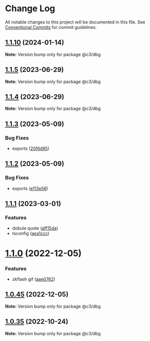 # Change Log

All notable changes to this project will be documented in this file. See [Conventional Commits](https://conventionalcommits.org) for commit guidelines.

## [1.1.10](https://github.com/che3vinci/c3/compare/@c3/dbg@1.1.5...@c3/dbg@1.1.10) (2024-01-14)

**Note:** Version bump only for package @c3/dbg

## [1.1.5](https://github.com/che3vinci/c3/compare/@c3/dbg@1.1.3...@c3/dbg@1.1.5) (2023-06-29)

**Note:** Version bump only for package @c3/dbg

## [1.1.4](https://github.com/che3vinci/c3/compare/@c3/dbg@1.1.3...@c3/dbg@1.1.4) (2023-06-29)

**Note:** Version bump only for package @c3/dbg

## [1.1.3](https://github.com/che3vinci/c3/compare/@c3/dbg@1.1.2...@c3/dbg@1.1.3) (2023-05-09)

### Bug Fixes

- exports ([20f6d95](https://github.com/che3vinci/c3/commit/20f6d95b2abde328befe989e49dc2889a2a8c2bf))

## [1.1.2](https://github.com/che3vinci/c3/compare/@c3/dbg@1.1.1...@c3/dbg@1.1.2) (2023-05-09)

### Bug Fixes

- exports ([e113e56](https://github.com/che3vinci/c3/commit/e113e56172b939439d4e073ae7e103bb1fa155d2))

## [1.1.1](https://github.com/che3vinci/c3/compare/@c3/dbg@1.1.0...@c3/dbg@1.1.1) (2023-03-01)

### Features

- dobule quote ([aff15da](https://github.com/che3vinci/c3/commit/aff15dae3f43ca86185abd8ec257aef68cf8d41b))
- tsconfig ([aea1ccc](https://github.com/che3vinci/c3/commit/aea1ccc7d62652a10355425b024c4953ece0a95a))

# [1.1.0](https://github.com/che3vinci/c3/compare/@c3/dbg@1.0.44...@c3/dbg@1.1.0) (2022-12-05)

### Features

- zkflash gif ([aae0762](https://github.com/che3vinci/c3/commit/aae0762161753d645be1458e8f0ace77cdbbb504))

## [1.0.45](https://github.com/che3vinci/c3/compare/@c3/dbg@1.0.44...@c3/dbg@1.0.45) (2022-12-05)

**Note:** Version bump only for package @c3/dbg

## [1.0.35](https://github.com/che3vinci/c3/compare/@c3/dbg@1.0.34...@c3/dbg@1.0.35) (2022-10-24)

**Note:** Version bump only for package @c3/dbg
